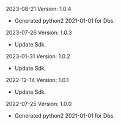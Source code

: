 2023-08-21 Version: 1.0.4
- Generated python2 2021-01-01 for Dbs.

2023-07-26 Version: 1.0.3
- Update Sdk.

2023-01-31 Version: 1.0.2
- Update Sdk.

2022-12-14 Version: 1.0.1
- Update Sdk.

2022-07-25 Version: 1.0.0
- Generated python2 2021-01-01 for Dbs.

